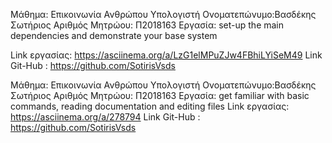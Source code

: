 Μάθημα: Επικοινωνία Ανθρώπου Υπολογιστή
Ονοματεπώνυμο:Βασδέκης Σωτήριος
Αριθμός Μητρώου: Π2018163
Εργασία: set-up the main dependencies and demonstrate your base system

Link εργασίας: https://asciinema.org/a/LzG1elMPuZJw4FBhiLYiSeM49
Link Git-Hub : https://github.com/SotirisVsds



Μάθημα: Επικοινωνία Ανθρώπου Υπολογιστή
Ονοματεπώνυμο:Βασδέκης Σωτήριος
Αριθμός Μητρώου: Π2018163
Εργασία: get familiar with basic commands, reading documentation and editing files
Link εργασίας: https://asciinema.org/a/278794
Link Git-Hub : https://github.com/SotirisVsds
